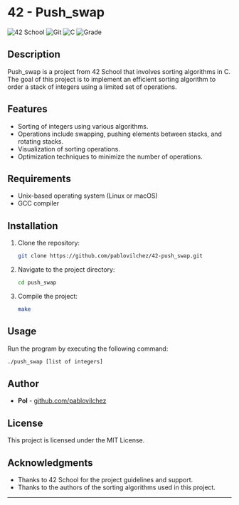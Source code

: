 # 42 - Push_swap

![42 School](https://img.shields.io/badge/42%20School-Project-blue)
![Git](https://img.shields.io/badge/Git-F05032?logo=git&logoColor=white)
![C](https://img.shields.io/badge/C-A8B9CC?logo=c&logoColor=white)
![Grade](https://img.shields.io/badge/Grade-125-brightgreen)

## Description

Push_swap is a project from 42 School that involves sorting algorithms in C. The goal of this project is to implement an efficient sorting algorithm to order a stack of integers using a limited set of operations.

## Features

- Sorting of integers using various algorithms.
- Operations include swapping, pushing elements between stacks, and rotating stacks.
- Visualization of sorting operations.
- Optimization techniques to minimize the number of operations.

## Requirements

- Unix-based operating system (Linux or macOS)
- GCC compiler

## Installation

1. Clone the repository:

    ```sh
    git clone https://github.com/pablovilchez/42-push_swap.git
    ```

2. Navigate to the project directory:

    ```sh
    cd push_swap
    ```

3. Compile the project:

    ```sh
    make
    ```

## Usage

Run the program by executing the following command:

```sh
./push_swap [list of integers]
```

## Author

- **Pol** - [github.com/pablovilchez](https://github.com/pablovilchez)

## License

This project is licensed under the MIT License.

## Acknowledgments

- Thanks to 42 School for the project guidelines and support.
- Thanks to the authors of the sorting algorithms used in this project.

---